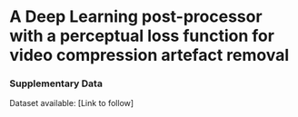 # A Deep Learning post-processor with a perceptual loss function for video compression artefact removal
### Supplementary Data

Dataset available: [Link to follow]
